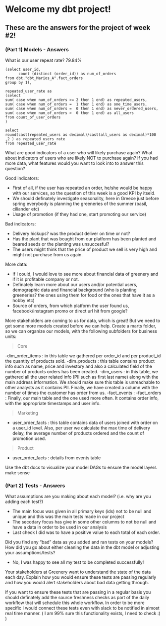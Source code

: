 # Welcome my dbt project!
## These are the answers for the project of week #2!
### (Part 1) Models - Answers

What is our user repeat rate? 79.84%

```with count_of_user_orders as
(select user_id,
      count (distinct (order_id)) as num_of_orders
from dbt."dbt_Marios_A".fact_orders
group by 1),

repeated_user_rate as
(select
sum( case when num_of_orders >= 2 then 1 end) as repeated_users,
sum( case when num_of_orders =  1 then 1 end) as one_time_users,
sum( case when num_of_orders =  0 then 1 end) as never_ordered_users,
sum( case when num_of_orders >  0 then 1 end) as all_users
from count_of_user_orders
)

select 
round(cast(repeated_users as decimal)/cast(all_users as decimal)*100 ,2 ) as repeated_users_rate
from repeated_user_rate
```

What are good indicators of a user who will likely purchase again? What about indicators of users who are likely NOT to purchase again? If you had more data, what features would you want to look into to answer this question?

Good indicators:
- First of all, if the user has repeated an order, he/she would be happy with our services, so the question of this week is a good KPI by itseld.
- We should definately investigate seasonality, here in Greece just before spring everybody is planning the greeneries of the summer (basil, ciliander etc)
- Usage of promotion (if they had one, start promoting our service)

Bad indicators:
- Delivery hickups? was the product deliver on time or not? 
- Has the plant that was bought from our platform has been planted and beared seeds or the planting was unsuccesful?
- The users might think that the price of product we sell is very high and might not purchase from us again.

More data:
- If I could, I would love to see more about financial data of greenery and if it is profitable company or not.
- Definately learn more about our users and/or potential users, demographic data and financial background (who is planting greeneries? the ones using them for food or the ones that have it as a hobby etc)
- Source of orders, from which platform the user found us, facebook/instagram promo or direct url hit from google?

More stakeholders are coming to us for data, which is great! But we need to get some more models created before we can help. Create a marts folder, so we can organize our models, with the following subfolders for business units:

> Core

-dim_order_items : in this table we gathered per order_id and per product_id the quantity of products sold.
-dim_products : this table contains product info such as name, price and investory and also a calculated field of the number of products orders has been created.
-dim_users : in this table, we gathered all the user related info (PII such as first last name) along with the main address information. We should make sure this table is unreachable to other analysts as it contains PII. Finally, we have created a column with the number of times the customer has order from us.
-fact_events : 
-fact_orders : Finally, our main table and the one used more often. It contains order info, with the appropriate timestamps and user info. 

> Marketing

- user_order_facts : this table contains data of users joined with order on a user_id level. Also, per user we calculate the max time of delivery delay, the average number of products ordered and the count of promotion used.

> Product

- user_order_facts : details from events table 


Use the dbt docs to visualize your model DAGs to ensure the model layers make sense


### (Part 2) Tests - Answers

What assumptions are you making about each model? (i.e. why are you adding each test?)

- The main focus was given in all primary keys (ids) not to be null and unique and this was the main tests made in our project
- The secodary focus has give in some other columns to not be null and have a data in order to be used in our analysis
- Last check I did was to have a positive value to each total of each order.

Did you find any “bad” data as you added and ran tests on your models? How did you go about either cleaning the data in the dbt model or adjusting your assumptions/tests?

 - No, I was happy to see all my test to be completed successfully!

Your stakeholders at Greenery want to understand the state of the data each day. Explain how you would ensure these tests are passing regularly and how you would alert stakeholders about bad data getting through.

If you want to ensure these tests that are passing in a regular basis you should definately add the source freshness checks as part of the daily workflow that will schedule this whole workflow. In order to be more specific I would connect these tests even with slack to be notified in almost real time manner. ( I am 99% sure this functionality exists, I need to check :) )
